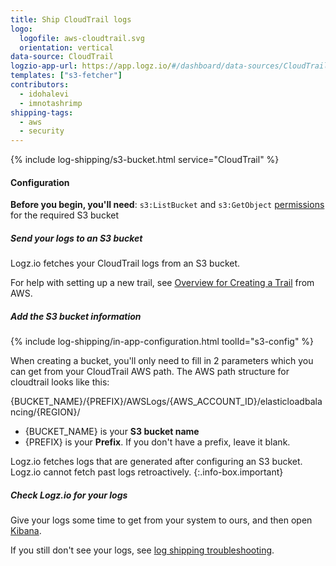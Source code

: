 ```yaml
---
title: Ship CloudTrail logs
logo:
  logofile: aws-cloudtrail.svg
  orientation: vertical
data-source: CloudTrail
logzio-app-url: https://app.logz.io/#/dashboard/data-sources/CloudTrail
templates: ["s3-fetcher"]
contributors:
  - idohalevi
  - imnotashrimp
shipping-tags:
  - aws
  - security
---
```


{% include log-shipping/s3-bucket.html service="CloudTrail" %}

#### Configuration

**Before you begin, you'll need**:
`s3:ListBucket` and `s3:GetObject` [permissions](https://support.logz.io/hc/en-us/articles/209486129-Troubleshooting-AWS-IAM-Configuration-for-retrieving-logs-from-a-S3-Bucket) for the required S3 bucket

<div class="tasklist">

##### Send your logs to an S3 bucket

Logz.io fetches your CloudTrail logs from an S3 bucket.

For help with setting up a new trail, see [Overview for Creating a Trail](https://docs.aws.amazon.com/awscloudtrail/latest/userguide/cloudtrail-create-and-update-a-trail.html) from AWS.

##### Add the S3 bucket information

{% include log-shipping/in-app-configuration.html toolId="s3-config" %}

<!-- logzio-inject:s3-config -->

When creating a bucket, you'll only need to fill in 2 parameters which you can get from your CloudTrail AWS path. The AWS path structure for cloudtrail looks like this:

{BUCKET_NAME}/{PREFIX}/AWSLogs/{AWS_ACCOUNT_ID}/elasticloadbalancing/{REGION}/

* {BUCKET_NAME} is your **S3 bucket name**
* {PREFIX} is your **Prefix**. If you don't have a prefix, leave it blank.

Logz.io fetches logs that are generated after configuring an S3 bucket.
Logz.io cannot fetch past logs retroactively.
{:.info-box.important}

##### Check Logz.io for your logs

Give your logs some time to get from your system to ours, and then open [Kibana](https://app.logz.io/#/dashboard/kibana).

If you still don't see your logs, see [log shipping troubleshooting]({{site.baseurl}}/user-guide/log-shipping/log-shipping-troubleshooting.html).

</div>